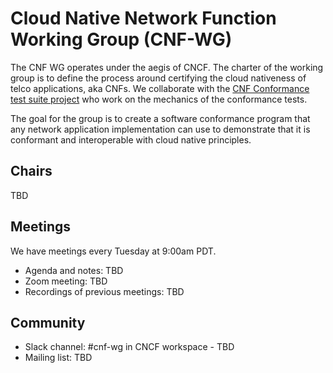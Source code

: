 # Cloud Native Network Function Working Group (CNF-WG)


The CNF WG operates under the aegis of CNCF. The charter of the working group is to define the process around certifying the cloud nativeness of telco applications,  aka CNFs. We collaborate with the [CNF Conformance test suite project](README-testsuite.md) who work on the mechanics of the conformance tests.

The goal for the group is to create a software conformance program that any network application implementation can use to demonstrate that it is conformant and interoperable with cloud native principles.

## Chairs
TBD

## Meetings
We have meetings every Tuesday at 9:00am PDT.

- Agenda and notes: TBD
- Zoom meeting: TBD
- Recordings of previous meetings: TBD

## Community
- Slack channel: #cnf-wg in CNCF workspace - TBD
- Mailing list: TBD
